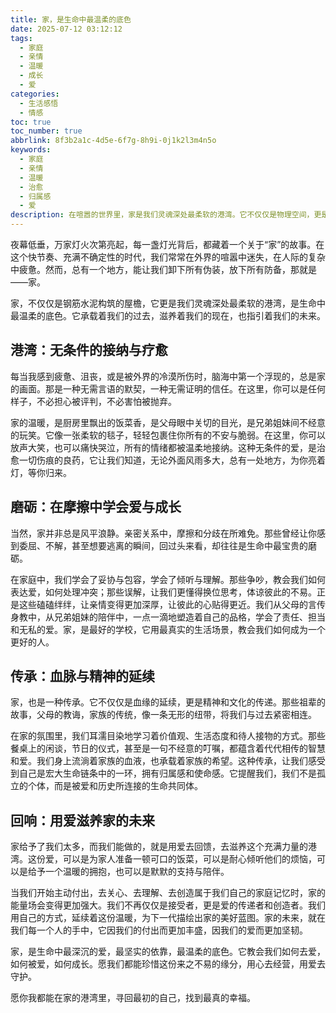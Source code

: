 ```yaml
---
title: 家，是生命中最温柔的底色
date: 2025-07-12 03:12:12
tags:
  - 家庭
  - 亲情
  - 温暖
  - 成长
  - 爱
categories:
  - 生活感悟
  - 情感
toc: true
toc_number: true
abbrlink: 8f3b2a1c-4d5e-6f7g-8h9i-0j1k2l3m4n5o
keywords:
  - 家庭
  - 亲情
  - 温暖
  - 治愈
  - 归属感
  - 爱
description: 在喧嚣的世界里，家是我们灵魂深处最柔软的港湾。它不仅仅是物理空间，更是情感的归宿，是爱与被爱的源泉。这篇文章，将带你一同感受家庭的温暖、力量与成长，探寻那份无需言语却深植于心的连接。
---
```


夜幕低垂，万家灯火次第亮起，每一盏灯光背后，都藏着一个关于“家”的故事。在这个快节奏、充满不确定性的时代，我们常常在外界的喧嚣中迷失，在人际的复杂中疲惫。然而，总有一个地方，能让我们卸下所有伪装，放下所有防备，那就是——家。

家，不仅仅是钢筋水泥构筑的屋檐，它更是我们灵魂深处最柔软的港湾，是生命中最温柔的底色。它承载着我们的过去，滋养着我们的现在，也指引着我们的未来。

## 港湾：无条件的接纳与疗愈

每当我感到疲惫、沮丧，或是被外界的冷漠所伤时，脑海中第一个浮现的，总是家的画面。那是一种无需言语的默契，一种无需证明的信任。在这里，你可以是任何样子，不必担心被评判，不必害怕被抛弃。

家的温暖，是厨房里飘出的饭菜香，是父母眼中关切的目光，是兄弟姐妹间不经意的玩笑。它像一张柔软的毯子，轻轻包裹住你所有的不安与脆弱。在这里，你可以放声大笑，也可以痛快哭泣，所有的情绪都被温柔地接纳。这种无条件的爱，是治愈一切伤痕的良药，它让我们知道，无论外面风雨多大，总有一处地方，为你亮着灯，等你归来。

## 磨砺：在摩擦中学会爱与成长

当然，家并非总是风平浪静。亲密关系中，摩擦和分歧在所难免。那些曾经让你感到委屈、不解，甚至想要逃离的瞬间，回过头来看，却往往是生命中最宝贵的磨砺。

在家庭中，我们学会了妥协与包容，学会了倾听与理解。那些争吵，教会我们如何表达爱，如何处理冲突；那些误解，让我们更懂得换位思考，体谅彼此的不易。正是这些磕磕绊绊，让亲情变得更加深厚，让彼此的心贴得更近。我们从父母的言传身教中，从兄弟姐妹的陪伴中，一点一滴地塑造着自己的品格，学会了责任、担当和无私的爱。家，是最好的学校，它用最真实的生活场景，教会我们如何成为一个更好的人。

## 传承：血脉与精神的延续

家，也是一种传承。它不仅仅是血缘的延续，更是精神和文化的传递。那些祖辈的故事，父母的教诲，家族的传统，像一条无形的纽带，将我们与过去紧密相连。

在家的氛围里，我们耳濡目染地学习着价值观、生活态度和待人接物的方式。那些餐桌上的闲谈，节日的仪式，甚至是一句不经意的叮嘱，都蕴含着代代相传的智慧和爱。我们身上流淌着家族的血液，也承载着家族的希望。这种传承，让我们感受到自己是宏大生命链条中的一环，拥有归属感和使命感。它提醒我们，我们不是孤立的个体，而是被爱和历史所连接的生命共同体。

## 回响：用爱滋养家的未来

家给予了我们太多，而我们能做的，就是用爱去回馈，去滋养这个充满力量的港湾。这份爱，可以是为家人准备一顿可口的饭菜，可以是耐心倾听他们的烦恼，可以是给予一个温暖的拥抱，也可以是默默的支持与陪伴。

当我们开始主动付出，去关心、去理解、去创造属于我们自己的家庭记忆时，家的能量场会变得更加强大。我们不再仅仅是接受者，更是爱的传递者和创造者。我们用自己的方式，延续着这份温暖，为下一代描绘出家的美好蓝图。家的未来，就在我们每一个人的手中，它因我们的付出而更加丰盛，因我们的爱而更加坚韧。

家，是生命中最深沉的爱，最坚实的依靠，最温柔的底色。它教会我们如何去爱，如何被爱，如何成长。愿我们都能珍惜这份来之不易的缘分，用心去经营，用爱去守护。

愿你我都能在家的港湾里，寻回最初的自己，找到最真的幸福。